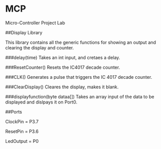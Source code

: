 # MCP
Micro-Controller Project Lab


##Display Library

This library contains all the generic functions for showing an output and clearing the display and counter.

###delay(time)
Takes an int input, and cretaes a delay.

###ResetCounter()
Resets the IC4017 decade counter.

###CLK()
Generates a pulse that triggers the IC 4017 decade counter.

###ClearDisplay()
Cleares the display, makes it blank.

###displayfunction(byte dataa[])
Takes an array input of the data to be displayed and dislpays it on Port0.

##Ports

ClockPin = P3.7

ResetPin = P3.6

LedOutput = P0



